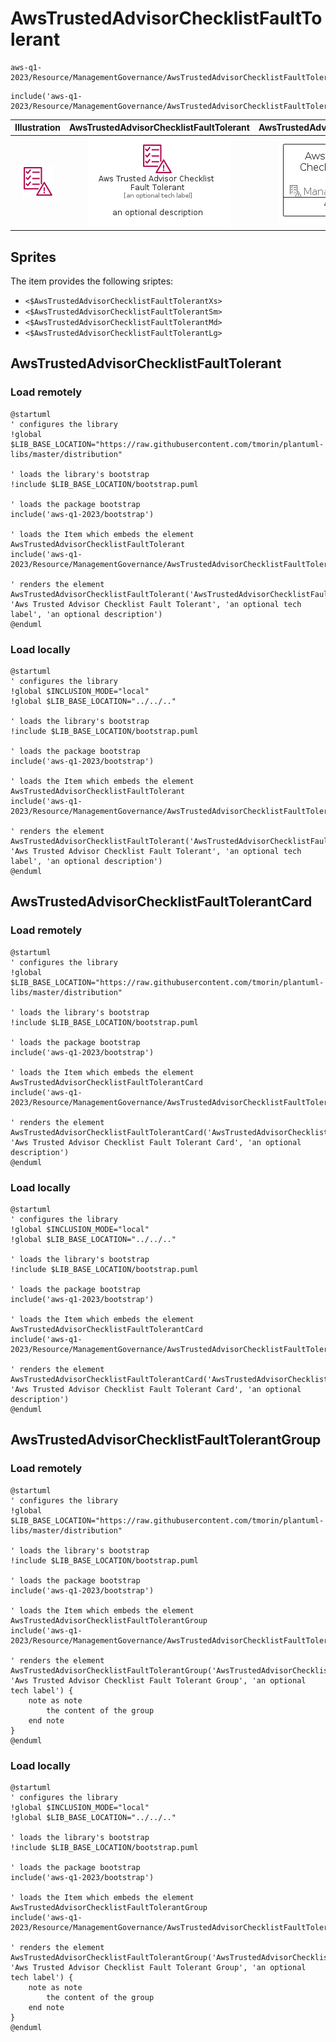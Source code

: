 # AwsTrustedAdvisorChecklistFaultTolerant


```text
aws-q1-2023/Resource/ManagementGovernance/AwsTrustedAdvisorChecklistFaultTolerant
```

```text
include('aws-q1-2023/Resource/ManagementGovernance/AwsTrustedAdvisorChecklistFaultTolerant')
```



| Illustration | AwsTrustedAdvisorChecklistFaultTolerant | AwsTrustedAdvisorChecklistFaultTolerantCard | AwsTrustedAdvisorChecklistFaultTolerantGroup |
| :---: | :---: | :---: | :---: |
| ![illustration for Illustration](../../../aws-q1-2023/Resource/ManagementGovernance/AwsTrustedAdvisorChecklistFaultTolerant.png) | ![illustration for AwsTrustedAdvisorChecklistFaultTolerant](../../../aws-q1-2023/Resource/ManagementGovernance/AwsTrustedAdvisorChecklistFaultTolerant.Local.png) | ![illustration for AwsTrustedAdvisorChecklistFaultTolerantCard](../../../aws-q1-2023/Resource/ManagementGovernance/AwsTrustedAdvisorChecklistFaultTolerantCard.Local.png) | ![illustration for AwsTrustedAdvisorChecklistFaultTolerantGroup](../../../aws-q1-2023/Resource/ManagementGovernance/AwsTrustedAdvisorChecklistFaultTolerantGroup.Local.png) |



## Sprites
The item provides the following sriptes:

- `<$AwsTrustedAdvisorChecklistFaultTolerantXs>`
- `<$AwsTrustedAdvisorChecklistFaultTolerantSm>`
- `<$AwsTrustedAdvisorChecklistFaultTolerantMd>`
- `<$AwsTrustedAdvisorChecklistFaultTolerantLg>`





## AwsTrustedAdvisorChecklistFaultTolerant

### Load remotely
```plantuml
@startuml
' configures the library
!global $LIB_BASE_LOCATION="https://raw.githubusercontent.com/tmorin/plantuml-libs/master/distribution"

' loads the library's bootstrap
!include $LIB_BASE_LOCATION/bootstrap.puml

' loads the package bootstrap
include('aws-q1-2023/bootstrap')

' loads the Item which embeds the element AwsTrustedAdvisorChecklistFaultTolerant
include('aws-q1-2023/Resource/ManagementGovernance/AwsTrustedAdvisorChecklistFaultTolerant')

' renders the element
AwsTrustedAdvisorChecklistFaultTolerant('AwsTrustedAdvisorChecklistFaultTolerant', 'Aws Trusted Advisor Checklist Fault Tolerant', 'an optional tech label', 'an optional description')
@enduml
```

### Load locally
```plantuml
@startuml
' configures the library
!global $INCLUSION_MODE="local"
!global $LIB_BASE_LOCATION="../../.."

' loads the library's bootstrap
!include $LIB_BASE_LOCATION/bootstrap.puml

' loads the package bootstrap
include('aws-q1-2023/bootstrap')

' loads the Item which embeds the element AwsTrustedAdvisorChecklistFaultTolerant
include('aws-q1-2023/Resource/ManagementGovernance/AwsTrustedAdvisorChecklistFaultTolerant')

' renders the element
AwsTrustedAdvisorChecklistFaultTolerant('AwsTrustedAdvisorChecklistFaultTolerant', 'Aws Trusted Advisor Checklist Fault Tolerant', 'an optional tech label', 'an optional description')
@enduml
```

## AwsTrustedAdvisorChecklistFaultTolerantCard

### Load remotely
```plantuml
@startuml
' configures the library
!global $LIB_BASE_LOCATION="https://raw.githubusercontent.com/tmorin/plantuml-libs/master/distribution"

' loads the library's bootstrap
!include $LIB_BASE_LOCATION/bootstrap.puml

' loads the package bootstrap
include('aws-q1-2023/bootstrap')

' loads the Item which embeds the element AwsTrustedAdvisorChecklistFaultTolerantCard
include('aws-q1-2023/Resource/ManagementGovernance/AwsTrustedAdvisorChecklistFaultTolerant')

' renders the element
AwsTrustedAdvisorChecklistFaultTolerantCard('AwsTrustedAdvisorChecklistFaultTolerantCard', 'Aws Trusted Advisor Checklist Fault Tolerant Card', 'an optional description')
@enduml
```

### Load locally
```plantuml
@startuml
' configures the library
!global $INCLUSION_MODE="local"
!global $LIB_BASE_LOCATION="../../.."

' loads the library's bootstrap
!include $LIB_BASE_LOCATION/bootstrap.puml

' loads the package bootstrap
include('aws-q1-2023/bootstrap')

' loads the Item which embeds the element AwsTrustedAdvisorChecklistFaultTolerantCard
include('aws-q1-2023/Resource/ManagementGovernance/AwsTrustedAdvisorChecklistFaultTolerant')

' renders the element
AwsTrustedAdvisorChecklistFaultTolerantCard('AwsTrustedAdvisorChecklistFaultTolerantCard', 'Aws Trusted Advisor Checklist Fault Tolerant Card', 'an optional description')
@enduml
```

## AwsTrustedAdvisorChecklistFaultTolerantGroup

### Load remotely
```plantuml
@startuml
' configures the library
!global $LIB_BASE_LOCATION="https://raw.githubusercontent.com/tmorin/plantuml-libs/master/distribution"

' loads the library's bootstrap
!include $LIB_BASE_LOCATION/bootstrap.puml

' loads the package bootstrap
include('aws-q1-2023/bootstrap')

' loads the Item which embeds the element AwsTrustedAdvisorChecklistFaultTolerantGroup
include('aws-q1-2023/Resource/ManagementGovernance/AwsTrustedAdvisorChecklistFaultTolerant')

' renders the element
AwsTrustedAdvisorChecklistFaultTolerantGroup('AwsTrustedAdvisorChecklistFaultTolerantGroup', 'Aws Trusted Advisor Checklist Fault Tolerant Group', 'an optional tech label') {
    note as note
        the content of the group
    end note
}
@enduml
```

### Load locally
```plantuml
@startuml
' configures the library
!global $INCLUSION_MODE="local"
!global $LIB_BASE_LOCATION="../../.."

' loads the library's bootstrap
!include $LIB_BASE_LOCATION/bootstrap.puml

' loads the package bootstrap
include('aws-q1-2023/bootstrap')

' loads the Item which embeds the element AwsTrustedAdvisorChecklistFaultTolerantGroup
include('aws-q1-2023/Resource/ManagementGovernance/AwsTrustedAdvisorChecklistFaultTolerant')

' renders the element
AwsTrustedAdvisorChecklistFaultTolerantGroup('AwsTrustedAdvisorChecklistFaultTolerantGroup', 'Aws Trusted Advisor Checklist Fault Tolerant Group', 'an optional tech label') {
    note as note
        the content of the group
    end note
}
@enduml
```

